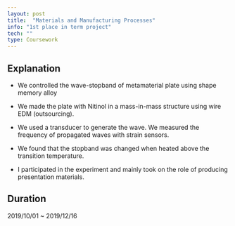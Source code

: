 ```yaml
---
layout: post
title:  "Materials and Manufacturing Processes"
info: "1st place in term project"
tech: ""
type: Coursework
---
```


## Explanation
- We controlled the wave-stopband of metamaterial plate using shape memory alloy

- We made the plate with Nitinol in a mass-in-mass structure using wire EDM (outsourcing). 

- We used a transducer to generate the wave. We measured the frequency of propagated waves with strain sensors.

- We found that the stopband was changed when heated above the transition temperature.

- I participated in the experiment and mainly took on the role of producing presentation materials.

## Duration
2019/10/01 ~ 2019/12/16